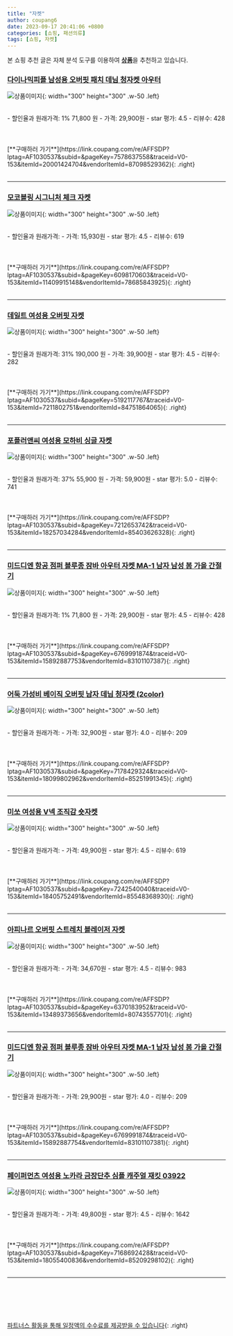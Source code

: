 ```yaml
---
title: "자켓"
author: coupang6
date: 2023-09-17 20:41:06 +0800
categories: [쇼핑, 패션의류]
tags: [쇼핑, 자켓]
---
```


본 쇼핑 추천 글은 자체 분석 도구를 이용하여 [**상품**](https://link.coupang.com/a/bao1ui)을 추천하고 있습니다.

### [다이나믹피플 남성용 오버핏 패치 데님 청자켓 아우터](https://link.coupang.com/re/AFFSDP?lptag=AF1030537&subid=&pageKey=7578637558&traceid=V0-153&itemId=20001424704&vendorItemId=87098529362)

![상품이미지](https://thumbnail8.coupangcdn.com/thumbnails/remote/230x230ex/image/vendor_inventory/073b/e2af36694a5738d7f865b6cfc75a5fd28a8aa8722a4a40208cd44ed85f67.jpg){: width="300" height="300" .w-50 .left}


<br>
- 할인율과 원래가격: 1%  71,800   원
- 가격: 29,900원
- star 평가: 4.5
- 리뷰수: 428
<br>
<br>
<br>
<br>
[**구매하러 가기**](https://link.coupang.com/re/AFFSDP?lptag=AF1030537&subid=&pageKey=7578637558&traceid=V0-153&itemId=20001424704&vendorItemId=87098529362){: .right}
<br>
<br>

---

### [모코블링 시그니처 체크 자켓](https://link.coupang.com/re/AFFSDP?lptag=AF1030537&subid=&pageKey=6098170603&traceid=V0-153&itemId=11409915148&vendorItemId=78685843925)

![상품이미지](https://thumbnail10.coupangcdn.com/thumbnails/remote/230x230ex/image/rs_quotation_api/xnpkdyb0/5ef5ed1473714b18885c50009cabb347.jpg){: width="300" height="300" .w-50 .left}


<br>
- 할인율과 원래가격: 
- 가격: 15,930원
- star 평가: 4.5
- 리뷰수: 619
<br>
<br>
<br>
<br>
[**구매하러 가기**](https://link.coupang.com/re/AFFSDP?lptag=AF1030537&subid=&pageKey=6098170603&traceid=V0-153&itemId=11409915148&vendorItemId=78685843925){: .right}
<br>
<br>

---

### [데일트 여성용 오버핏 자켓](https://link.coupang.com/re/AFFSDP?lptag=AF1030537&subid=&pageKey=5192117767&traceid=V0-153&itemId=7211802751&vendorItemId=84751864065)

![상품이미지](https://thumbnail7.coupangcdn.com/thumbnails/remote/230x230ex/image/vendor_inventory/4d99/ccd1fe2257dffea51b9e6d2255d7eb812197434cf1c47e9def9c9037a3e2.jpg){: width="300" height="300" .w-50 .left}


<br>
- 할인율과 원래가격: 31%  190,000   원
- 가격: 39,900원
- star 평가: 4.5
- 리뷰수: 282
<br>
<br>
<br>
<br>
[**구매하러 가기**](https://link.coupang.com/re/AFFSDP?lptag=AF1030537&subid=&pageKey=5192117767&traceid=V0-153&itemId=7211802751&vendorItemId=84751864065){: .right}
<br>
<br>

---

### [포플러앤씨 여성용 모하비 싱글 자켓](https://link.coupang.com/re/AFFSDP?lptag=AF1030537&subid=&pageKey=7212653742&traceid=V0-153&itemId=18257034284&vendorItemId=85403626328)

![상품이미지](https://thumbnail8.coupangcdn.com/thumbnails/remote/230x230ex/image/rs_quotation_api/bnwcpv0q/539d4b6bf49f450289a521c058b804e6.jpg){: width="300" height="300" .w-50 .left}


<br>
- 할인율과 원래가격: 37%  55,900   원
- 가격: 59,900원
- star 평가: 5.0
- 리뷰수: 741
<br>
<br>
<br>
<br>
[**구매하러 가기**](https://link.coupang.com/re/AFFSDP?lptag=AF1030537&subid=&pageKey=7212653742&traceid=V0-153&itemId=18257034284&vendorItemId=85403626328){: .right}
<br>
<br>

---

### [미드디엔 항공 점퍼 블루종 잠바 아우터 자켓 MA-1 남자 남성 봄 가을 간절기](https://link.coupang.com/re/AFFSDP?lptag=AF1030537&subid=&pageKey=6769991874&traceid=V0-153&itemId=15892887753&vendorItemId=83101107387)

![상품이미지](https://thumbnail6.coupangcdn.com/thumbnails/remote/230x230ex/image/vendor_inventory/4e64/e4dc3c37f1c023d78f3b740ae8ee9281cd7eaf8c75431d14fcd526497c48.jpg){: width="300" height="300" .w-50 .left}


<br>
- 할인율과 원래가격: 1%  71,800   원
- 가격: 29,900원
- star 평가: 4.5
- 리뷰수: 428
<br>
<br>
<br>
<br>
[**구매하러 가기**](https://link.coupang.com/re/AFFSDP?lptag=AF1030537&subid=&pageKey=6769991874&traceid=V0-153&itemId=15892887753&vendorItemId=83101107387){: .right}
<br>
<br>

---

### [어둑 가성비 베이직 오버핏 남자 데님 청자켓 (2color)](https://link.coupang.com/re/AFFSDP?lptag=AF1030537&subid=&pageKey=7178429324&traceid=V0-153&itemId=18099802962&vendorItemId=85251991345)

![상품이미지](https://thumbnail10.coupangcdn.com/thumbnails/remote/230x230ex/image/vendor_inventory/872a/7a9cc4623bb9cbeab26237565c33f78c1fac92c458f3c5c1999cbc4e5148.jpg){: width="300" height="300" .w-50 .left}


<br>
- 할인율과 원래가격: 
- 가격: 32,900원
- star 평가: 4.0
- 리뷰수: 209
<br>
<br>
<br>
<br>
[**구매하러 가기**](https://link.coupang.com/re/AFFSDP?lptag=AF1030537&subid=&pageKey=7178429324&traceid=V0-153&itemId=18099802962&vendorItemId=85251991345){: .right}
<br>
<br>

---

### [미쏘 여성용 V넥 조직감 숏자켓](https://link.coupang.com/re/AFFSDP?lptag=AF1030537&subid=&pageKey=7242540040&traceid=V0-153&itemId=18405752491&vendorItemId=85548368930)

![상품이미지](https://thumbnail9.coupangcdn.com/thumbnails/remote/230x230ex/image/rs_quotation_api/kzgh8ekn/2477d86c2f0247888a439a205df11c04.jpg){: width="300" height="300" .w-50 .left}


<br>
- 할인율과 원래가격: 
- 가격: 49,900원
- star 평가: 4.5
- 리뷰수: 619
<br>
<br>
<br>
<br>
[**구매하러 가기**](https://link.coupang.com/re/AFFSDP?lptag=AF1030537&subid=&pageKey=7242540040&traceid=V0-153&itemId=18405752491&vendorItemId=85548368930){: .right}
<br>
<br>

---

### [아피나르 오버핏 스트레치 블레이저 자켓](https://link.coupang.com/re/AFFSDP?lptag=AF1030537&subid=&pageKey=6370183952&traceid=V0-153&itemId=13489373656&vendorItemId=80743557701)

![상품이미지](https://thumbnail8.coupangcdn.com/thumbnails/remote/230x230ex/image/retail/images/1055280186805892-4630e5c1-2313-43ad-ac50-c32406d8630f.jpg){: width="300" height="300" .w-50 .left}


<br>
- 할인율과 원래가격: 
- 가격: 34,670원
- star 평가: 4.5
- 리뷰수: 983
<br>
<br>
<br>
<br>
[**구매하러 가기**](https://link.coupang.com/re/AFFSDP?lptag=AF1030537&subid=&pageKey=6370183952&traceid=V0-153&itemId=13489373656&vendorItemId=80743557701){: .right}
<br>
<br>

---

### [미드디엔 항공 점퍼 블루종 잠바 아우터 자켓 MA-1 남자 남성 봄 가을 간절기](https://link.coupang.com/re/AFFSDP?lptag=AF1030537&subid=&pageKey=6769991874&traceid=V0-153&itemId=15892887754&vendorItemId=83101107381)

![상품이미지](https://thumbnail6.coupangcdn.com/thumbnails/remote/230x230ex/image/vendor_inventory/4e64/e4dc3c37f1c023d78f3b740ae8ee9281cd7eaf8c75431d14fcd526497c48.jpg){: width="300" height="300" .w-50 .left}


<br>
- 할인율과 원래가격: 
- 가격: 29,900원
- star 평가: 4.0
- 리뷰수: 209
<br>
<br>
<br>
<br>
[**구매하러 가기**](https://link.coupang.com/re/AFFSDP?lptag=AF1030537&subid=&pageKey=6769991874&traceid=V0-153&itemId=15892887754&vendorItemId=83101107381){: .right}
<br>
<br>

---

### [페이퍼먼츠 여성용 노카라 금장단추 심플 캐주얼 재킷 03922](https://link.coupang.com/re/AFFSDP?lptag=AF1030537&subid=&pageKey=7168692428&traceid=V0-153&itemId=18055400836&vendorItemId=85209298102)

![상품이미지](https://thumbnail8.coupangcdn.com/thumbnails/remote/230x230ex/image/retail/images/2023/03/01/15/0/ef6b5771-4e3e-4166-bf38-da8057fcbc7c.jpg){: width="300" height="300" .w-50 .left}


<br>
- 할인율과 원래가격: 
- 가격: 49,800원
- star 평가: 4.5
- 리뷰수: 1642
<br>
<br>
<br>
<br>
[**구매하러 가기**](https://link.coupang.com/re/AFFSDP?lptag=AF1030537&subid=&pageKey=7168692428&traceid=V0-153&itemId=18055400836&vendorItemId=85209298102){: .right}
<br>
<br>

---
<br><br><br><br><br> [파트너스 활동을 통해 일정액의 수수료를 제공받을 수 있습니다](https://link.coupang.com/a/bao1ui){: .right}